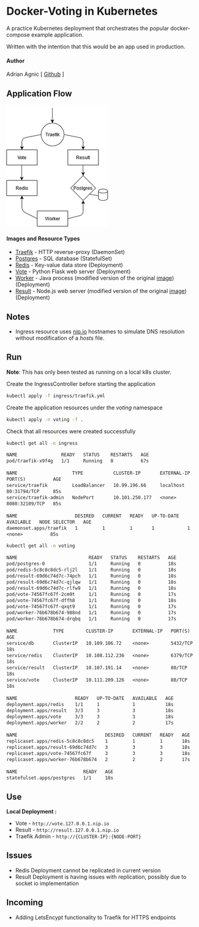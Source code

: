 # Docker-Voting in Kubernetes
A practice Kubernetes deployment that orchestrates the popular docker-compose example application.

Written with the intention that this would be an app used in production.

#### Author
Adrian Agnic [ [Github](https://github.com/ajagnic) ]

## Application Flow
![](voting-architecture.png)

#### Images and Resource Types
- [Traefik](https://hub.docker.com/_/traefik) - HTTP reverse-proxy (DaemonSet)
- [Postgres](https://hub.docker.com/_/postgres) - SQL database (StatefulSet)
- [Redis](https://hub.docker.com/_/redis) - Key-value data store (Deployment)
- [Vote](https://hub.docker.com/r/dockersamples/examplevotingapp_vote) - Python Flask web server (Deployment)
- [Worker](https://hub.docker.com/r/ajagnic/voting_fixed_worker) - Java process (modified version of the original [image](https://hub.docker.com/r/dockersamples/examplevotingapp_worker)) (Deployment)
- [Result](https://hub.docker.com/r/ajagnic/voting_fixed_result) - Node.js web server (modified version of the original [image](https://hub.docker.com/r/dockersamples/examplevotingapp_result)) (Deployment)

## Notes
- Ingress resource uses [nip.io](https://nip.io/) hostnames to simulate DNS resolution without modification of a _hosts_ file.

## Run
__Note__: This has only been tested as running on a local k8s cluster.

Create the IngressController before starting the application
```sh
kubectl apply -f ingress/traefik.yml
```

Create the application resources under the _voting_ namespace
```sh
kubectl apply -n voting -f .
```

Check that all resources were created successfully
```sh
kubectl get all -n ingress
```
```
NAME                READY   STATUS    RESTARTS   AGE
pod/traefik-x9f4g   1/1     Running   0          67s

NAME                    TYPE           CLUSTER-IP       EXTERNAL-IP   PORT(S)          AGE
service/traefik         LoadBalancer   10.99.196.66     localhost     80:31794/TCP     85s
service/traefik-admin   NodePort       10.101.250.177   <none>        8080:32109/TCP   85s

NAME                     DESIRED   CURRENT   READY   UP-TO-DATE   AVAILABLE   NODE SELECTOR   AGE
daemonset.apps/traefik   1         1         1       1            1           <none>          85s
```

```sh
kubectl get all -n voting
```
```
NAME                          READY   STATUS    RESTARTS   AGE
pod/postgres-0                1/1     Running   0          18s
pod/redis-5c8c8c8dc5-rlj2l    1/1     Running   0          18s
pod/result-69d6c74d7c-74pch   1/1     Running   0          18s
pod/result-69d6c74d7c-qjlqw   1/1     Running   0          18s
pod/result-69d6c74d7c-rlfw9   1/1     Running   0          18s
pod/vote-74567fc67f-2cm9t     1/1     Running   0          17s
pod/vote-74567fc67f-dffh8     1/1     Running   0          18s
pod/vote-74567fc67f-qxqt9     1/1     Running   0          17s
pod/worker-76b678b674-988nd   1/1     Running   0          17s
pod/worker-76b678b674-drqbq   1/1     Running   0          17s

NAME             TYPE        CLUSTER-IP       EXTERNAL-IP   PORT(S)    AGE
service/db       ClusterIP   10.109.106.72    <none>        5432/TCP   18s
service/redis    ClusterIP   10.108.112.236   <none>        6379/TCP   18s
service/result   ClusterIP   10.107.191.14    <none>        80/TCP     18s
service/vote     ClusterIP   10.111.209.126   <none>        80/TCP     18s

NAME                     READY   UP-TO-DATE   AVAILABLE   AGE
deployment.apps/redis    1/1     1            1           18s
deployment.apps/result   3/3     3            3           18s
deployment.apps/vote     3/3     3            3           18s
deployment.apps/worker   2/2     2            2           17s

NAME                                DESIRED   CURRENT   READY   AGE
replicaset.apps/redis-5c8c8c8dc5    1         1         1       18s
replicaset.apps/result-69d6c74d7c   3         3         3       18s
replicaset.apps/vote-74567fc67f     3         3         3       18s
replicaset.apps/worker-76b678b674   2         2         2       17s

NAME                        READY   AGE
statefulset.apps/postgres   1/1     18s
```

## Use
__Local Deployment :__
- Vote - `http://vote.127.0.0.1.nip.io`
- Result - `http://result.127.0.0.1.nip.io`
- Traefik Admin - `http://{CLUSTER-IP}:{NODE-PORT}`

## Issues
- Redis Deployment cannot be replicated in current version
- Result Deployment is having issues with replication, possibly due to socket io implementation

## Incoming
- Adding LetsEncypt functionality to Traefik for HTTPS endpoints
